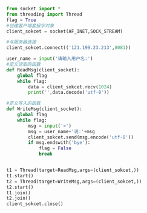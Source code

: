 
<BlogInfo title="9.TCP多线程来聊天客户端" author="白日梦想猿" pv=0 read_times=0 pre_cost_time=0分38秒 category="网络编程" tag_list="['网络编程']" create_time="2020.05.18 18:24:11" update_time="2021.08.13 09:31:02" />

```python
from socket import *
from threading import Thread
flag = True
#创建客户端套接字对象
client_sokcet = socket(AF_INET,SOCK_STREAM)

#与服务器连接
client_sokcet.connect(('121.199.23.213',8081))

user_name = input('请输入用户名:')
#定义读取的函数
def ReadMsg(client_socket):
    global flag
    while flag:
        data = client_sokcet.recv(1024)
        print('',data.decode('utf-8'))

#定义写入的函数
def WriteMsg(client_socket):
    global flag
    while flag:
        msg = input('>')
        msg = user_name+'说:'+msg
        client_sokcet.send(msg.encode('utf-8'))
        if msg.endswith('bye'):
            flag = False
            break


t1 = Thread(target=ReadMsg,args=(client_sokcet,))
t1.start()
t2 = Thread(target=WriteMsg,args=(client_sokcet,))
t2.start()
t1.join()
t2.join()
client_sokcet.close()
```

